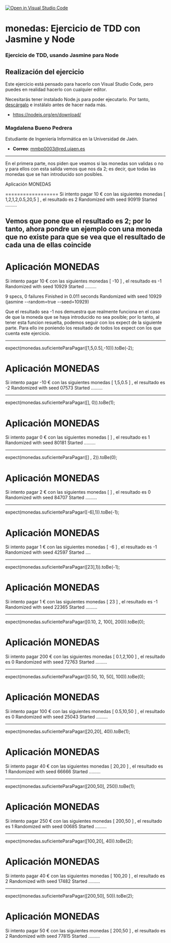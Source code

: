 [![Open in Visual Studio Code](https://classroom.github.com/assets/open-in-vscode-c66648af7eb3fe8bc4f294546bfd86ef473780cde1dea487d3c4ff354943c9ae.svg)](https://classroom.github.com/online_ide?assignment_repo_id=10129036&assignment_repo_type=AssignmentRepo)
# monedas: Ejercicio de TDD con Jasmine y Node
### Ejercicio de TDD, usando Jasmine para Node

## Realización del ejercicio
Este ejercicio está pensado para hacerlo con Visual Studio Code, pero puedes en realidad hacerlo con cualquier editor.

Necesitarás tener instalado Node.js para poder ejecutarlo. Por tanto, [descárgalo](https://nodejs.org/en/download/) e instálalo antes de hacer nada más.

* https://nodejs.org/en/download/

### Magdalena Bueno Pedrera
Estudiante de Ingeniería Informática en la Universidad de Jaén.
* **Correo**: mmbp0003@red.ujaen.es

------------------------------
En el primera parte, nos piden que veamos si las monedas son validas o no y para ellos con esta salida vemos que nos da 2; es decir, que todas las monedas 
que se han introducido son posibles.

Aplicación MONEDAS

==================
Si intento pagar  10 € con las siguientes monedas [ 1,2,1,2,0.5,20,5 ] , el resultado es 2
Randomized with seed 90919
Started
.........

Vemos que pone que el resultado es 2; por lo tanto, ahora pondre un ejemplo con una moneda que no existe para que se vea que el resultado de cada
una de ellas coincide
---------------------------

Aplicación MONEDAS
==================
Si intento pagar  10 € con las siguientes monedas [ -10 ] , el resultado es -1
Randomized with seed 10929
Started
.........


9 specs, 0 failures
Finished in 0.011 seconds
Randomized with seed 10929 (jasmine --random=true --seed=10929)

Que el resultado sea -1 nos demuestra que realmente funciona en el caso de que la moneda que se haya introducido no sea posible; por lo tanto, al tener esta funcion 
resuelta, podemos seguir con los expect de la siguiente parte. Para ello ire poniendo los resultado de todos los expect con los que cuenta este ejercicio. 

---------------------------
expect(monedas.suficienteParaPagar([1,5,0.5],-10)).toBe(-2);

Aplicación MONEDAS
==================
Si intento pagar  -10 € con las siguientes monedas [ 1,5,0.5 ] , el resultado es -2
Randomized with seed 07573
Started
.........

----------------------------

expect(monedas.suficienteParaPagar([], 0)).toBe(1);

Aplicación MONEDAS
==================
Si intento pagar  0 € con las siguientes monedas [  ] , el resultado es 1
Randomized with seed 80181
Started
.........


------------------------

expect(monedas.suficienteParaPagar([] , 2)).toBe(0);

Aplicación MONEDAS
==================
Si intento pagar  2 € con las siguientes monedas [  ] , el resultado es 0
Randomized with seed 84707
Started
.........

-----------------------

 expect(monedas.suficienteParaPagar([-6],1)).toBe(-1);

Aplicación MONEDAS
==================
Si intento pagar  1 € con las siguientes monedas [ -6 ] , el resultado es -1
Randomized with seed 42597
Started
....


---------------------

expect(monedas.suficienteParaPagar([23],1)).toBe(-1);

Aplicación MONEDAS
==================
Si intento pagar  1 € con las siguientes monedas [ 23 ] , el resultado es -1
Randomized with seed 22365
Started
.........

---------------------

expect(monedas.suficienteParaPagar([0.10, 2, 100], 200)).toBe(0);

Aplicación MONEDAS
==================
Si intento pagar  200 € con las siguientes monedas [ 0.1,2,100 ] , el resultado es 0
Randomized with seed 72763
Started
.........

---------------------


expect(monedas.suficienteParaPagar([0.50, 10, 50], 100)).toBe(0);

Aplicación MONEDAS
==================
Si intento pagar  100 € con las siguientes monedas [ 0.5,10,50 ] , el resultado es 0
Randomized with seed 25043
Started
.........


----------------------

expect(monedas.suficienteParaPagar([20,20], 40)).toBe(1);

Aplicación MONEDAS
==================
Si intento pagar  40 € con las siguientes monedas [ 20,20 ] , el resultado es 1
Randomized with seed 66666
Started
.........


------------------------

expect(monedas.suficienteParaPagar([200,50], 250)).toBe(1);

Aplicación MONEDAS
==================
Si intento pagar  250 € con las siguientes monedas [ 200,50 ] , el resultado es 1
Randomized with seed 00685
Started
.........


------------------------


expect(monedas.suficienteParaPagar([100,20], 40)).toBe(2);

Aplicación MONEDAS
==================
Si intento pagar  40 € con las siguientes monedas [ 100,20 ] , el resultado es 2
Randomized with seed 17482
Started
.........

-----------------------

expect(monedas.suficienteParaPagar([200,50], 50)).toBe(2);

Aplicación MONEDAS
==================
Si intento pagar  50 € con las siguientes monedas [ 200,50 ] , el resultado es 2
Randomized with seed 77815
Started
.........

















